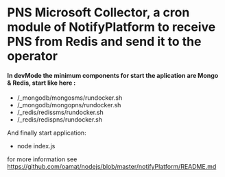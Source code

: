 # PNS Microsoft Collector, a cron module of NotifyPlatform to receive PNS from Redis and send it to the operator


#### In devMode the minimum components for start the aplication are Mongo & Redis, start like here :
- /_mongodb/mongosms/rundocker.sh 
- /_mongodb/mongopns/rundocker.sh 
- /_redis/redissms/rundocker.sh
- /_redis/redispns/rundocker.sh

And finally start application: 
- node index.js

for more information see  https://github.com/oamat/nodejs/blob/master/notifyPlatform/README.md